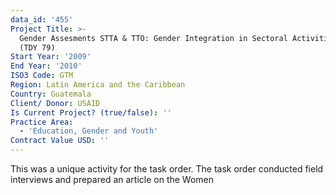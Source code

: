 ```yaml
---
data_id: '455'
Project Title: >-
  Gender Assesments STTA & TTO: Gender Integration in Sectoral Activities: Women
  (TDY 79)
Start Year: '2009'
End Year: '2010'
ISO3 Code: GTM
Region: Latin America and the Caribbean
Country: Guatemala
Client/ Donor: USAID
Is Current Project? (true/false): ''
Practice Area:
  - 'Education, Gender and Youth'
Contract Value USD: ''
---
```

This was a unique activity for the task order. The task order conducted field interviews and prepared an article on the Women